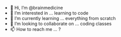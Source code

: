 - 👋 Hi, I’m @brainmedicine
- 👀 I’m interested in ... learning to code
- 🌱 I’m currently learning ... everything from scratch
- 💞️ I’m looking to collaborate on ... coding classes
- 📫 How to reach me ... ?

<!---
brainmedicine/brainmedicine is a ✨ special ✨ repository because its `README.md` (this file) appears on your GitHub profile.
You can click the Preview link to take a look at your changes.
--->
